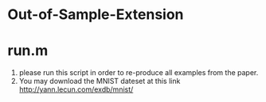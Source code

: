 # Out-of-Sample-Extension

# run.m

1) please run this script in order to re-produce all examples from the paper.
2) You may download the MNIST dateset at this link http://yann.lecun.com/exdb/mnist/
